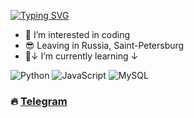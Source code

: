 [![Typing SVG](https://readme-typing-svg.herokuapp.com?color=%2336BCF7&lines=Hi!+I'm+@lidskiyq)](https://git.io/typing-svg)
- 👀 I’m interested in coding 
- 😎 Leaving in Russia, Saint-Petersburg
- 🌱↓ I’m currently learning ↓

![Python](https://img.shields.io/badge/python-3670A0?style=for-the-badge&logo=python&logoColor=ffdd54)
![JavaScript](https://img.shields.io/badge/javascript-%23323330.svg?style=for-the-badge&logo=javascript&logoColor=%23F7DF1E)
![MySQL](https://img.shields.io/badge/mysql-%2300f.svg?style=for-the-badge&logo=mysql&logoColor=white)
### 🔥 [Telegram](https://t.me/lizkewitsch)

<!---
lidskiyq/lidskiyq is a ✨ special ✨ repository because its `README.md` (this file) appears on your GitHub profile.
You can click the Preview link to take a look at your changes.
--->
